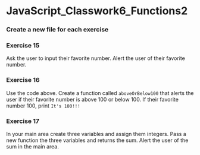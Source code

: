 # JavaScript_Classwork6_Functions2
### Create a new file for each exercise

### Exercise 15
Ask the user to input their favorite number. Alert the user of their favorite number.

### Exercise 16
Use the code above. Create a function called ```aboveOrBelow100``` that alerts the user if their favorite number is above 100 or below 100. If their favorite number 100, print ```It's 100!!!```

### Exercise 17
In your main area create three variables and assign them integers. Pass a new function the three variables and returns the sum. Alert the user of the sum in the main area.
